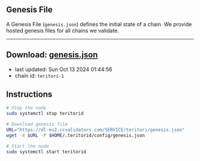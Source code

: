 ## Genesis File
A Genesis File (`genesis.json`) defines the initial state of a chain. We provide hosted genesis files for all chains we validate.

---
**Download: [genesis.json](https://dl-eu2.ccvalidators.com/SERVICE/teritori/genesis.json)**
---

- last updated: Sun Oct 13 2024 01:44:56
- chain id: `teritori-1`

## Instructions
```sh
# Stop the node
sudo systemctl stop teritorid

# Download genesis file
URL="https://dl-eu2.ccvalidators.com/SERVICE/teritori/genesis.json"
wget -4 $URL -P $HOME/.teritorid/config/genesis.json

# Start the node
sudo systemctl start teritorid
```
